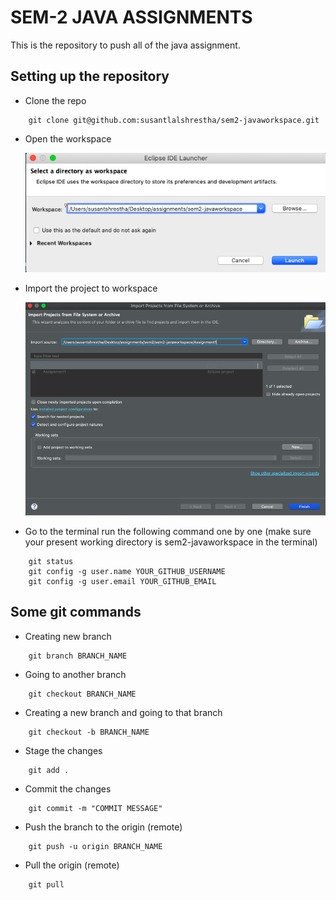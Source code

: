 # SEM-2 JAVA ASSIGNMENTS

This is the repository to push all of the java assignment.

## Setting up the repository

- Clone the repo

```
    git clone git@github.com:susantlalshrestha/sem2-javaworkspace.git
```

- Open the workspace

  ![image info](open_workspace.png)

- Import the project to workspace

  ![image info](import_project.png)

- Go to the terminal run the following command one by one (make sure your present working directory is sem2-javaworkspace in the terminal)

```
    git status
    git config -g user.name YOUR_GITHUB_USERNAME
    git config -g user.email YOUR_GITHUB_EMAIL
```

## Some git commands

- Creating new branch

```
    git branch BRANCH_NAME
```

- Going to another branch

```
    git checkout BRANCH_NAME
```

- Creating a new branch and going to that branch

```
    git checkout -b BRANCH_NAME
```

- Stage the changes

```
    git add .
```

- Commit the changes

```
    git commit -m "COMMIT MESSAGE"
```

- Push the branch to the origin (remote)

```
    git push -u origin BRANCH_NAME
```


- Pull the origin (remote)

```
    git pull
```

